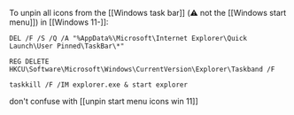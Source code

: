 To unpin all icons from the [[Windows task bar]] (⚠️ not the [[Windows start menu]]) in [[Windows 11-]]:
```batch
DEL /F /S /Q /A "%AppData%\Microsoft\Internet Explorer\Quick Launch\User Pinned\TaskBar\*"

REG DELETE HKCU\Software\Microsoft\Windows\CurrentVersion\Explorer\Taskband /F

taskkill /F /IM explorer.exe & start explorer
```

don't confuse with [[unpin start menu icons win 11]]